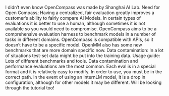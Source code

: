 I didn’t even know OpenCompass was made by Shanghai AI Lab.
Need for Open Compass;
Having a centralized, fair evaluation greatly improves a customer’s ability to fairly compare AI Models. In certain types of evaluations it is better to use a human, although sometimes it is not available so you would need to compromise. 
OpenCompass aims to be a comprehensive evaluation harness to benchmark models in a number of tasks in different domains. OpenCompass is compatible with APIs, so it doesn’t have to be a specific model. 
OpenMM also has some new benchmarks that are more domain specific now.
Data contamination:
In a lot of situations test-set data might be put into the training data. 
Usage guide:
Lots of different benchmarks and tools. Data contamination and performance evaluations are the most common. Each eval is in a special format and it is relatively easy to modify. In order to use, you must be in the correct path. 
In the event of using an InternLM model, it is a drop in configuration, although for other models it may be different.
Will be looking through the tutorial too!
